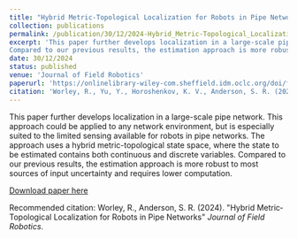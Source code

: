 ```yaml
---
title: "Hybrid Metric‐Topological Localization for Robots in Pipe Networks"
collection: publications
permalink: /publication/30/12/2024-Hybrid_Metric‐Topological_Localization_for_Robots_in_Pipe_Networks 
excerpt: 'This paper further develops localization in a large-scale pipe network. This approach could be applied to any network environment, but is especially suited to the limited sensing available for robots in pipe networks. The approach uses a hybrid metric-topological state space, where the state to be estimated contains both continuous and discrete variables. 
Compared to our previous results, the estimation approach is more robust to most sources of input uncertainty and requires lower computation.'
date: 30/12/2024
status: published
venue: 'Journal of Field Robotics'
paperurl: 'https://onlinelibrary-wiley-com.sheffield.idm.oclc.org/doi/full/10.1002/rob.22495'
citation: 'Worley, R., Yu, Y., Horoshenkov, K. V., Anderson, S. R. (2024). &quot;Acoustic Echo Sensing for Robot Localization in Buried Pipe Networks&quot; <i>IEEE Sensors</i>.'
---
```

This paper further develops localization in a large-scale pipe network. This approach could be applied to any network environment, but is especially suited to the limited sensing available for robots in pipe networks. The approach uses a hybrid metric-topological state space, where the state to be estimated contains both continuous and discrete variables. 
Compared to our previous results, the estimation approach is more robust to most sources of input uncertainty and requires lower computation.

[Download paper here](https://onlinelibrary-wiley-com.sheffield.idm.oclc.org/doi/epdf/10.1002/rob.22495)

Recommended citation: Worley, R., Anderson, S. R. (2024). "Hybrid Metric‐Topological Localization for Robots in Pipe Networks" <i>Journal of Field Robotics</i>.